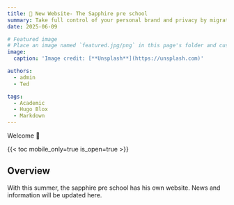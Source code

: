 ```yaml
---
title: 🎉 New Website- The Sapphire pre school
summary: Take full control of your personal brand and privacy by migrating away from the big tech platforms!
date: 2025-06-09

# Featured image
# Place an image named `featured.jpg/png` in this page's folder and customize its options here.
image:
  caption: 'Image credit: [**Unsplash**](https://unsplash.com)'

authors:
  - admin
  - Ted

tags:
  - Academic
  - Hugo Blox
  - Markdown
---
```


Welcome 👋

{{< toc mobile_only=true is_open=true >}}

## Overview

With this summer, the sapphire pre school has his own website. News and information will be updated here.